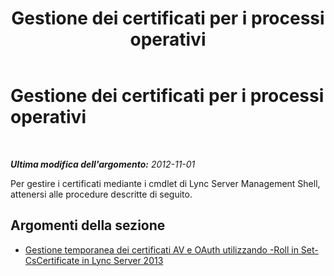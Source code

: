 ﻿---
title: Gestione dei certificati per i processi operativi
TOCTitle: Gestione dei certificati per i processi operativi
ms:assetid: 328d2ae3-9d43-46bd-98a6-520726d55492
ms:mtpsurl: https://technet.microsoft.com/it-it/library/JJ688017(v=OCS.15)
ms:contentKeyID: 49887511
ms.date: 08/24/2015
mtps_version: v=OCS.15
ms.translationtype: HT
---

# Gestione dei certificati per i processi operativi

 

_**Ultima modifica dell'argomento:** 2012-11-01_

Per gestire i certificati mediante i cmdlet di Lync Server Management Shell, attenersi alle procedure descritte di seguito.

## Argomenti della sezione

  - [Gestione temporanea dei certificati AV e OAuth utilizzando -Roll in Set-CsCertificate in Lync Server 2013](lync-server-2013-staging-av-and-oauth-certificates-using-roll-in-https://docs.microsoft.com/en-us/powershell/module/skype/Set-CsCertificate)

